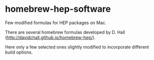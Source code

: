 # homebrew-hep-software
Few modified formulas for HEP packages on Mac.

There are several homebrew formulas developed by D. Hall (http://davidchall.github.io/homebrew-hep/).

Here only a few selected ones slightly modified to incorporate different build options.
